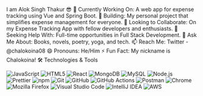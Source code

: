 I am Alok Singh Thakur 😎
🔭 Currently Working On: A web app for expense tracking using Vue and Spring Boot.
🌱 Building: My personal project that simplifies expense management for everyone.
👯 Looking to Collaborate: On my Expense Tracking App with fellow developers and enthusiasts.
🤔 Seeking Help With: Full-time opportunities in Full Stack Development.
💬 Ask Me About: Books, novels, poetry, yoga, and tech.
📫 Reach Me: Twitter - @chalokoina08
😄 Pronouns: He/Him
⚡ Fun Fact: My nickname is Chalokoina!
🛠️ Technologies & Tools
<p> <img alt="JavaScript" src="https://img.shields.io/badge/-JavaScript-2e2e2e?style=flat-square&logo=javascript&logoColor=F7DF1E" /> <img alt="HTML5" src="https://img.shields.io/badge/-HTML5-E34F26?style=flat-square&logo=html5&logoColor=white" /> <img alt="React" src="https://img.shields.io/badge/-React-45b8d8?style=flat-square&logo=react&logoColor=white" /> <img alt="MongoDB" src="https://img.shields.io/badge/-MongoDB-13aa52?style=flat-square&logo=mongodb&logoColor=white" /> <img alt="MySQL" src="https://img.shields.io/badge/-MySQL-4479A1?style=flat-square&logo=mysql&logoColor=white" /> <img alt="Node.js" src="https://img.shields.io/badge/-Node.js-43853d?style=flat-square&logo=node.js&logoColor=white" /> <img alt="Prettier" src="https://img.shields.io/badge/-Prettier-F7B93E?style=flat-square&logo=prettier&logoColor=white" /> <img alt="npm" src="https://img.shields.io/badge/-NPM-CB3837?style=flat-square&logo=npm&logoColor=white" /> <img alt="Git" src="https://img.shields.io/badge/-Git-F05032?style=flat-square&logo=git&logoColor=white" /> <img alt="GitHub" src="https://img.shields.io/badge/-GitHub-181717?style=flat-square&logo=github&logoColor=white" /> <img alt="GitHub Actions" src="https://img.shields.io/badge/-GitHub_Actions-2088FF?style=flat-square&logo=githubactions&logoColor=white" /> <img alt="Postman" src="https://img.shields.io/badge/-Postman-FF6C37?style=flat-square&logo=postman&logoColor=white" /> <img alt="Chrome" src="https://img.shields.io/badge/-Chrome-4285F4?style=flat-square&logo=googlechrome&logoColor=white" /> <img alt="Mozilla Firefox" src="https://img.shields.io/badge/-Mozilla_Firefox-FF7139?style=flat-square&logo=firefoxbrowser&logoColor=white" /> <img alt="Visual Studio Code" src="https://img.shields.io/badge/-Visual_Studio_Code-007ACC?style=flat-square&logo=visualstudiocode&logoColor=white" /> <img alt="IntelliJ IDEA" src="https://img.shields.io/badge/-IntelliJ-2e2e2e?style=flat-square&logo=intellijidea&logoColor=white" /> <img alt="AWS" src="https://img.shields.io/badge/-AWS-FF7139?style=flat-square&logo=amazonaws&logoColor=white" /> </p>
